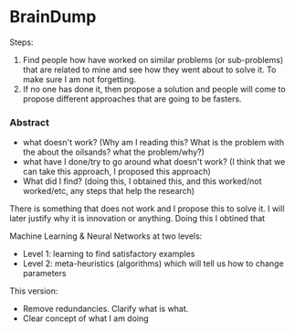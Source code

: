 # BrainDump

Steps:   
1) Find people how have worked on similar problems (or sub-problems) that
are related to mine and see how they went about to solve it. To make sure
I am not forgetting.  
2) If no one has done it, then propose a solution and people will come
to propose different approaches that are going to be fasters.

### Abstract
- what doesn't work? (Why am I reading this? What is the problem with the about the oilsands? what the problem/why?)  
- what have I done/try to go around what doesn't work? (I think that we can take this approach, I proposed this approach)  
- What did I find? (doing this, I obtained this, and this worked/not worked/etc, any steps that help the research)  

There is something that does not work and I propose this to solve it. I will later justify why it is innovation or anything. Doing this I obtined that


Machine Learning & Neural Networks at two levels:  
* Level 1: learning to find satisfactory examples
* Level 2: meta-heuristics (algorithms) which will tell us how to change parameters 

This version:  
* Remove redundancies. Clarify what is what. 
* Clear concept of what I am doing


